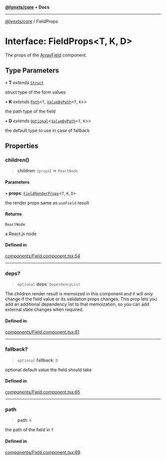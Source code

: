 [**@lynxts/core**](../README.md) • **Docs**

***

[@lynxts/core](../README.md) / FieldProps

# Interface: FieldProps\<T, K, D\>

The props of the [ArrayField](../functions/ArrayField.md) component.

## Type Parameters

• **T** *extends* [`Struct`](../type-aliases/Struct.md)

struct type of the form values

• **K** *extends* [`Path`](../type-aliases/Path.md)\<`T`, [`ValueByPath`](../type-aliases/ValueByPath.md)\<`T`, `K`\>\>

the path type of the field

• **D** *extends* [`Optional`](../type-aliases/Optional.md)\<[`ValueByPath`](../type-aliases/ValueByPath.md)\<`T`, `K`\>\>

the default type to use in case of fallback

## Properties

### children()

> **children**: (`props`) => `ReactNode`

#### Parameters

• **props**: [`FieldRenderProps`](FieldRenderProps.md)\<`T`, `K`, `D`\>

the render props same as `useField` result

#### Returns

`ReactNode`

a React.js node

#### Defined in

[components/Field.component.tsx:54](https://github.com/JoseLion/lynxts/blob/main/packages/core/src/lib/components/Field.component.tsx#L54)

***

### deps?

> `optional` **deps**: `DependencyList`

The children render result is memoized in this component and it will only
change if the field value or its validation props changes. This prop lets
you add an additional dependency list to that memoization, so you can add
external state changes when required.

#### Defined in

[components/Field.component.tsx:61](https://github.com/JoseLion/lynxts/blob/main/packages/core/src/lib/components/Field.component.tsx#L61)

***

### fallback?

> `optional` **fallback**: `D`

optional default value the field should take

#### Defined in

[components/Field.component.tsx:65](https://github.com/JoseLion/lynxts/blob/main/packages/core/src/lib/components/Field.component.tsx#L65)

***

### path

> **path**: `K`

the path of the field in `T`

#### Defined in

[components/Field.component.tsx:69](https://github.com/JoseLion/lynxts/blob/main/packages/core/src/lib/components/Field.component.tsx#L69)

